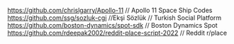 https://github.com/chrislgarry/Apollo-11 // Apollo 11 Space Ship Codes
https://github.com/ssg/sozluk-cgi //Ekşi Sözlük // Turkish Social Platform
https://github.com/boston-dynamics/spot-sdk // Boston Dynamics Spot
https://github.com/rdeepak2002/reddit-place-script-2022 // Reddit r/place 